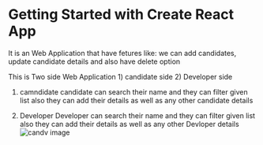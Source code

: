 # Getting Started with Create React App


It is an Web Application that have fetures like: we can add candidates, update candidate details and also have delete option

This is Two side Web Application  1) candidate side 2) Developer side

1) camndidate
candidate can search their name and they can filter given list also they can add their details as well as any other candidate details

2) Developer
Developer can search their name and they can filter given list also they can add their details as well as any other Devloper details
![candv image](https://user-images.githubusercontent.com/129502803/229789804-4fe7178c-4826-4e63-bd07-d93635d75d90.png)

